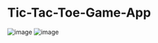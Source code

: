 # Tic-Tac-Toe-Game-App
![image](https://user-images.githubusercontent.com/63746541/198232250-24782bea-9cc7-4629-bc82-bd61a7501b61.png)
![image](https://user-images.githubusercontent.com/63746541/198232277-984e1683-8791-4cb4-bc70-9ab1ecf407f4.png)

